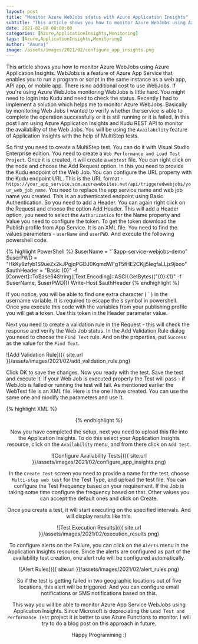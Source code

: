 ```yaml
---
layout: post
title: "Monitor Azure WebJobs status with Azure Application Insights"
subtitle: "This article shows you how to monitor Azure WebJobs using Azure Application Insights. WebJobs is a feature of Azure App Service that enables you to run a program or script in the same instance as a web app, API app, or mobile app. There is no additional cost to use WebJobs."
date: 2021-02-08 00:00:00
categories: [Azure,ApplicationInsights,Monitoring]
tags: [Azure,ApplicationInsights,Monitoring]
author: "Anuraj"
image: /assets/images/2021/02/configure_app_insights.png
---
```

This article shows you how to monitor Azure WebJobs using Azure Application Insights. WebJobs is a feature of Azure App Service that enables you to run a program or script in the same instance as a web app, API app, or mobile app. There is no additional cost to use WebJobs. If you're using Azure WebJobs monitoring WebJobs is little hard. You might need to login into Kudu and need to check the status. Recently I had to implement a solution which helps me to monitor Azure WebJobs. Basically by monitoring Web Jobs I wanted to verify whether the service is able to complete the operation successfully or it is still running or it is failed. In this post I am using Azure Application Insights and Kudu REST API to monitor the availability of the Web Jobs. You will be using the `Availability` feature of Application Insights with the help of MultiStep tests.

So first you need to create a MultiStep test. You can do it with Visual Studio Enterprise edition. You need to create a `Web Performance and Load Test Project`. Once it is created, it will create a `webtest` file. You can right click on the node and choose the Add Request option. In this you need to provide the Kudu endpoint of the Web Job. You can configure the URL property with the Kudu endpoint URL. This is the URL format - `https://your_app_service.scm.azurewebsites.net/api/triggeredwebjobs/your_web_job_name`. You need to replace the app service name and web job name you created. This is an authenticated endpoint using Basic Authentication. So you need to add a Header. You can again right click on the Request and choose the option Add Header. This will add a Header option, you need to select the `Authorization` for the Name property and Value you need to configure the token. To get the token download the Publish profile from App Service. It is an XML file. You need to find the values parameters - `userName` and `userPWD`. And execute the following powershell code.

{% highlight PowerShell %}
$userName = "`$app-service-webjobs-demo"
$userPWD = "HkKy9zfyb1S9ueZx2kJPgjqPGDJ0KqmdWFgT5fHE2CKjj5legfaLLjz9jboo"
$authHeader = "Basic {0}" -f [Convert]::ToBase64String([Text.Encoding]::ASCII.GetBytes(("{0}:{1}" -f $userName, $userPWD)))
Write-Host $authHeader
{% endhighlight %}

If you notice, you will be able to find one extra character ( \` ) in the username variable. It is required to escape the `$` symbol in powershell. Once you execute this code with the variables from your publishing profile you will get a token. Use this token in the Header parameter value.

Next you need to create a validation rule in the Request - this will check the response and verify the Web Job status. In the Add Validation Rule dialog you need to choose the `Find Text` rule. And on the properties, put `Success` as the value for the `Find Text`.

![Add Validation Rule]({{ site.url }}/assets/images/2021/02/add_validation_rule.png)

Click OK to save the changes. Now you ready with the test. Save the test and execute it. If your Web Job is executed properly the Test will pass - if WebJob is failed or running the test will fail. As mentioned earlier the WebTest file is an XML file. Here is the one I have created. You can use the same one and modify the parameters and use it.

{% highlight XML %}
<?xml version="1.0" encoding="utf-8"?>
<WebTest Name="WebTest1" Id="b41e7ab8-2478-4ae5-8eb7-cc9eaf15e583" Owner="" Priority="2147483647" Enabled="True" CssProjectStructure="" CssIteration="" Timeout="0" WorkItemIds="" xmlns="http://microsoft.com/schemas/VisualStudio/TeamTest/2010" Description="" CredentialUserName="" CredentialPassword="" PreAuthenticate="True" Proxy="default" StopOnError="False" RecordedResultFile="" ResultsLocale="">
  <Items>
    <Request Method="GET" Guid="ce98e408-a154-4859-84b5-f6e0aa0e8511" Version="1.1" Url="https://your-web-app.scm.azurewebsites.net/api/triggeredwebjobs/your-webjob" ThinkTime="0" Timeout="300" ParseDependentRequests="True" FollowRedirects="True" RecordResult="True" Cache="False" ResponseTimeGoal="0" Encoding="utf-8" ExpectedHttpStatusCode="0" ExpectedResponseUrl="" ReportingName="" IgnoreHttpStatusCode="False">
      <Headers>
        <Header Name="Authorization" Value="Basic your-auth-header" />
      </Headers>
      <ValidationRules>
        <ValidationRule Classname="Microsoft.VisualStudio.TestTools.WebTesting.Rules.ValidationRuleFindText, Microsoft.VisualStudio.QualityTools.WebTestFramework, Version=10.0.0.0, Culture=neutral, PublicKeyToken=b03f5f7f11d50a3a" DisplayName="Find Text" Description="Verifies the existence of the specified text in the response." Level="High" ExectuionOrder="BeforeDependents">
          <RuleParameters>
            <RuleParameter Name="FindText" Value="Success" />
            <RuleParameter Name="IgnoreCase" Value="True" />
            <RuleParameter Name="UseRegularExpression" Value="False" />
            <RuleParameter Name="PassIfTextFound" Value="True" />
          </RuleParameters>
        </ValidationRule>
      </ValidationRules>
    </Request>
  </Items>
</WebTest>
{% endhighlight %}

Now you have completed the setup, next you need to upload this file into the Application Insights. To do this select your Application Insights resource, click on the `Availability` menu, and from there click on `Add test`.

![Configure Availability Tests]({{ site.url }}/assets/images/2021/02/configure_app_insights.png)

In the `Create Test` screen you need to provide a name for the test, choose `Multi-step web test` for the Test Type, and upload the test file. You can configure the Test Frequency based on your requirement. If the Job is taking some time configure the frequency based on that. Other values you can accept the default ones and click on Create.

Once you create a test, it will start executing on the specified intervals. And will display results like this.

![Test Execution Results]({{ site.url }}/assets/images/2021/02/execution_results.png)

To configure alerts on the Failure, you can click on the `Alerts` menu in the Application Insights resource. Since the alerts are configured as part of the availability test creation, one alert rule will be configured automatically. 

![Alert Rules]({{ site.url }}/assets/images/2021/02/alert_rules.png)

So if the test is getting failed in two geographic locations out of five locations, this alert will be triggered. And you can configure email notifications or SMS notifications based on this.

This way you will be able to monitor Azure App Service WebJobs using Application Insights. Since Microsoft is depreciating the `Load Test and Performance Test` project it is better to use Azure Functions to monitor. I will try to do a blog post on this approach in future.

Happy Programming :)